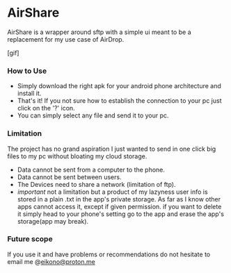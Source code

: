 # AirShare
AirShare is a wrapper around sftp with a simple ui meant to be a replacement for my use case of AirDrop.

[gif] 

### How to Use
 - Simply download the right apk for your android phone architecture and install it.
 - That's it! If you not sure how to establish the connection to your pc just click on the '?' icon.
 - You can simply select any file and send it to your pc.

### Limitation
The project has no grand aspiration I just wanted to send in one click big files to my pc without bloating my cloud storage.
- Data cannot be sent from a computer to the phone.
- Data cannot be sent between users.
- The Devices need to share a network (limitation of ftp).
- *important* not a limitation but a product of my lazyness user info is stored in a plain .txt in the app's private storage. As far as I know other apps cannot access it, except if given permission. if you want to delete it simply head to your phone's setting go to the app and erase the app's storage(app may break).

### Future scope
If you use it and have problems or recommendations do not hesitate to email me @eikono@proton.me
